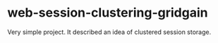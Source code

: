 # web-session-clustering-gridgain
Very simple project. It described an idea of clustered session storage.  
